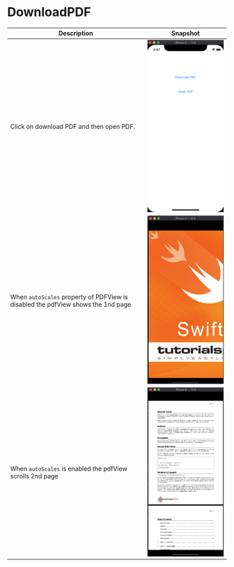 # DownloadPDF

| Description  | Snapshot |
| ------------- | ------------- |
| Click on download PDF and then open PDF.  | <img src=https://github.com/2raptor/DownloadPDF/blob/master/Snapshots/Initial%20Screen.png width=300>  |
| When `autoScales` property of PDFView is disabled the pdfView shows the 1nd page  | <img src=https://raw.githubusercontent.com/2raptor/DownloadPDF/master/Snapshots/AutoScaleds%20is%20false%20Page1.png width=300>  |
| When `autoScales` is enabled the pdfView scrolls 2nd page | <img src=https://raw.githubusercontent.com/2raptor/DownloadPDF/master/Snapshots/AutoScaleds%20is%20true%20Page2.png width=300> |

